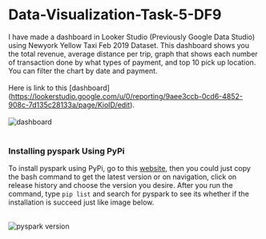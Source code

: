 # Data-Visualization-Task-5-DF9

I have made a dashboard in Looker Studio (Previously Google Data Studio) using Newyork Yellow Taxi Feb 2019 Dataset. This dashboard shows you the total revenue, average distance per trip, graph that shows each number of transaction done by what types of payment, and top 10 pick up location. You can filter the chart by date and payment.<br>
<br>
Here is link to this [dashboard] (https://lookerstudio.google.com/u/0/reporting/9aee3ccb-0cd6-4852-908c-7d135c28133a/page/KioID/edit).<br>
<br>
![dashboard](https://user-images.githubusercontent.com/58059161/225270453-d2271bfb-7806-44d2-925f-f3cb76612c0c.jpg)
<br><br>
### Installing pyspark Using PyPi

To install pyspark using PyPi, go to this [website](https://pypi.org/project/pyspark/), then you could just copy the bash command to get the latest version or on navigation, click on release history and choose the version you desire. After you run the command, type `pip list` and search for pyspark to see its whether if the installation is succeed just like image below.<br><br>

![pyspark version](https://user-images.githubusercontent.com/58059161/225273732-74e93a56-8e65-4c51-a0bd-024356ee92be.jpg)
